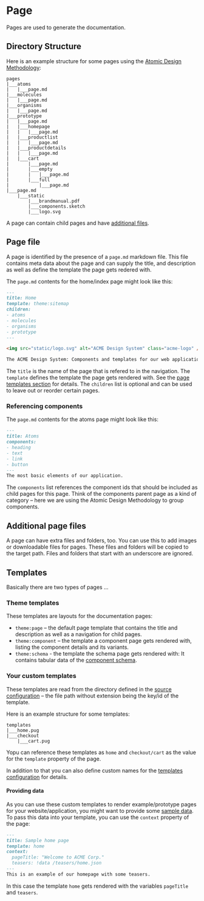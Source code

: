 # Page

Pages are used to generate the documentation.

## Directory Structure

Here is an example structure for some pages using the [Atomic Design Methodology](http://atomicdesign.bradfrost.com/chapter-2/):

```
pages
|___atoms
|   |___page.md
|___molecules
|   |___page.md
|___organisms
|   |___page.md
|___prototype
|   |___page.md
|   |___homepage
|   |   |___page.md
|   |___productlist
|   |   |___page.md
|   |___productdetails
|   |   |___page.md
|   |___cart
|       |___page.md
|       |___empty
|       |   |___page.md
|       |___full
|           |___page.md
|___page.md
    |___static
        |___brandmanual.pdf
        |___components.sketch
        |___logo.svg
```

A page can contain child pages and have [additional files](#additional-page-files).  

## Page file

A page is identified by the presence of a `page.md` markdown file.
This file contains meta data about the page and can supply the title, and description as well as define the template the page gets redered with.

The `page.md` contents for the home/index page might look like this:

```markdown
---
title: Home
template: theme:sitemap
children:
- atoms
- molecules
- organisms
- prototype
---

<img src="static/logo.svg" alt="ACME Design System" class="acme-logo" />

The ACME Design System: Components and templates for our web application.
````

The `title` is the name of the page that is refered to in the navigation. 
The `template` defines the template the page gets rendered with. See the [page templates section](#page-templates) for details.
The `children` list is optional and can be used to leave out or reorder certain pages.

### Referencing components

The `page.md` contents for the atoms page might look like this:

```markdown
---
title: Atoms
components:
- heading
- text
- link
- button
---
The most basic elements of our application.
```

The `components` list references the component ids that should be included as child pages for this page.
Think of the components parent page as a kind of category – here we are using the Atomic Design Methodology to group components.

## Additional page files

A page can have extra files and folders, too.
You can use this to add images or downloadable files for pages.
These files and folders will be copied to the target path.
Files and folders that start with an underscore are ignored.

## Templates

Basically there are two types of pages …

### Theme templates

These templates are layouts for the documentation pages:

- `theme:page` – the default page template that contains the title and description as well as a navigation for child pages.
- `theme:component` – the template a component page gets rendered with, listing the component details and its variants.
- `theme:schema` - the template the schema page gets rendered with: It contains tabular data of the [component schema](./schema.md).

### Your custom templates

These templates are read from the directory defined in the [source configuration](./config.md#source) – the file path without extension being the key/id of the template.

Here is an example structure for some templates:

```
templates
|___home.pug
|___checkout
    |___cart.pug
```

Yopu can reference these templates as `home` and `checkout/cart` as the value for the `template` property of the page. 

In addition to that you can also define custom names for the [templates configuration](./config.md#templates) for details.

#### Providing data

As you can use these custom templates to render example/prototype pages for your website/application, you might want to provide some [sample data](./yaml.md#include).
To pass this data into your template, you can use the `context` property of the page:

```markdown
---
title: Sample home page
template: home
context:
  pageTitle: "Welcome to ACME Corp."
  teasers: !data /teasers/home.json
---
This is an example of our homepage with some teasers.
```

In this case the template `home` gets rendered with the variables `pageTitle` and `teasers`.
